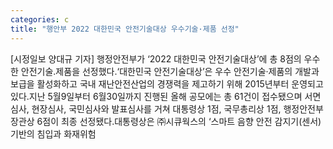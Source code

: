 ```yaml
---
categories: c
title: "행안부 2022 대한민국 안전기술대상 우수기술·제품 선정"
---
```

[시정일보 양대규 기자] 행정안전부가 ‘2022 대한민국 안전기술대상’에 총 8점의 우수한 안전기술․제품을 선정했다.‘대한민국 안전기술대상’은 우수 안전기술‧제품의 개발과 보급을 활성화하고 국내 재난안전산업의 경쟁력을 제고하기 위해 2015년부터 운영되고 있다.지난 5월9일부터 6월30일까지 진행된 올해 공모에는 총 61건이 접수됐으며 서면심사, 현장심사, 국민심사와 발표심사를 거쳐 대통령상 1점, 국무총리상 1점, 행정안전부장관상 6점이 최종 선정됐다.대통령상은 ㈜시큐웍스의 ‘스마트 음향 안전 감지기(센서) 기반의 침입과 화재위험